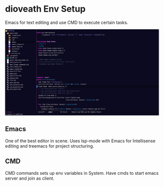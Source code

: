# dioveath Env Setup
Emacs for text editing and use CMD to execute certain tasks.

![dioveath Emacs demo image](images/demo.png)

## Emacs
One of the best editor in scene. Uses lsp-mode with Emacs for Intellisense editing and 
treemacs for project structuring. 

## CMD
CMD commands sets up env variables in System. Have cmds to start emacs server and join as client. 
